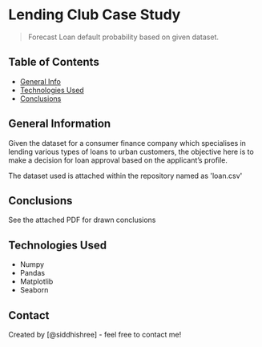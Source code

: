 # Lending Club Case Study
> Forecast Loan default probability based on given dataset.


## Table of Contents
* [General Info](#general-information)
* [Technologies Used](#technologies-used)
* [Conclusions](#conclusions)


## General Information
Given the dataset for a consumer finance company which specialises in lending various types of loans to urban customers,
the objective here is to  make a decision for loan approval based on the applicant’s profile.

The dataset used is attached within the repository named as 'loan.csv'

## Conclusions
See the attached PDF for drawn conclusions

## Technologies Used
- Numpy
- Pandas
- Matplotlib
- Seaborn

## Contact
Created by [@siddhishree] - feel free to contact me!

